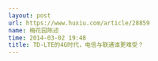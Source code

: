 ```yaml
---
layout: post
url: https://www.huxiu.com/article/28859
name: 梅花园陈述
time: 2014-03-02 19:48
title: TD-LTE的4G时代，电信与联通谁更难受？
---
```

